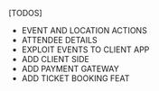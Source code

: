 [TODOS]

-   EVENT AND LOCATION ACTIONS
-   ATTENDEE DETAILS
-   EXPLOIT EVENTS TO CLIENT APP
-   ADD CLIENT SIDE
-   ADD PAYMENT GATEWAY
-   ADD TICKET BOOKING FEAT
